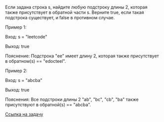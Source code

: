 Если задана строка s, найдите любую подстроку длины 2, которая также присутствует в обратной части s.
Верните true, если такая подстрока существует, и false в противном случае.

Пример 1:

Вход: s = "leetcode"

Выход: true

Пояснение: Подстрока "ee" имеет длину 2, которая также присутствует в обратном(s) == "edocteel".

Пример 2:

Вход: s = "abcba"

Выход: true

Пояснения: Все подстроки длины 2 "ab", "bc", "cb", "ba" также присутствуют в обратной(s) == "abcba".

[Ссылка на задачу](https://leetcode.com/problems/existence-of-a-substring-in-a-string-and-its-reverse/description/)